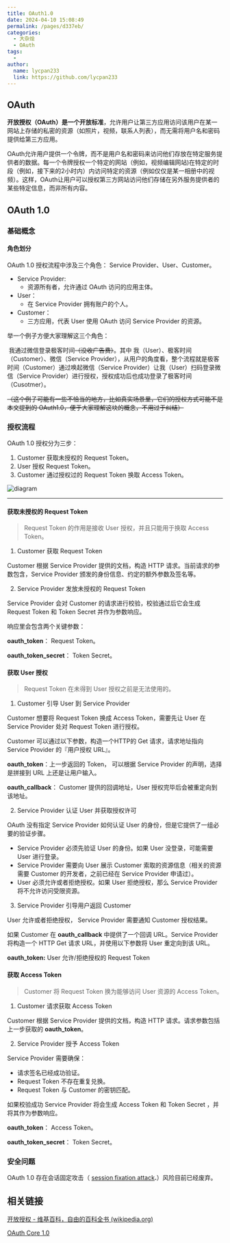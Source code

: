 ```yaml
---
title: OAuth1.0
date: 2024-04-10 15:08:49
permalink: /pages/d337eb/
categories:
  - 大杂烩
  - OAuth
tags:
  - 
author: 
  name: lycpan233
  link: https://github.com/lycpan233
---
```

## OAuth

**开放授权（OAuth）**是一个**开放标准**，允许用户让第三方应用访问该用户在某一网站上存储的私密的资源（如照片，视频，联系人列表），而无需将用户名和密码提供给第三方应用。

OAuth允许用户提供一个令牌，而不是用户名和密码来访问他们存放在特定服务提供者的数据。每一个令牌授权一个特定的网站（例如，视频编辑网站)在特定的时段（例如，接下来的2小时内）内访问特定的资源（例如仅仅是某一相册中的视频）。这样，OAuth让用户可以授权第三方网站访问他们存储在另外服务提供者的某些特定信息，而非所有内容。

## OAuth 1.0

### 基础概念

#### 角色划分

OAuth 1.0 授权流程中涉及三个角色： Service Provider、User、Customer。

- Service Provider:
  - 资源所有者，允许通过 OAuth 访问的应用主体。
- User：
  - 在 Service Provider 拥有账户的个人。
- Customer：
  - 三方应用，代表 User 使用 OAuth 访问 Service Provider 的资源。



举一个例子方便大家理解这三个角色：

​	我通过微信登录极客时间~~（没收广告费）~~。其中 我（User）、极客时间（Customer）、微信（Service Provider），从用户的角度看，整个流程就是极客时间（Customer）通过唤起微信（Service Provider）让我（User）扫码登录微信（Service Provider）进行授权，授权成功后也成功登录了极客时间（Cusotmer）。

~~（这个例子可能有一些不恰当的地方，比如真实场景里，它们的授权方式可能不是本文提到的 OAuth1.0，便于大家理解这块的概念，不用过于纠结）~~



### 授权流程

OAuth 1.0 授权分为三步：

1. Customer 获取未授权的 Request Token。
2. User 授权 Request Token。
3. Customer 通过授权过的 Request Token 换取 Access Token。

![diagram](/img/blog/diagram.png)



---

#### 获取未授权的 Request Token

> Request Token 的作用是接收 User 授权，并且只能用于换取 Access Token。

1. Customer 获取 Request Token

Customer 根据 Service Provider 提供的文档，构造  HTTP 请求。当前请求的参数包含，Service Provider 颁发的身份信息、约定的额外参数及签名等。



2. Service Provider 发放未授权的 Request Token

Service Provider 会对 Customer 的请求进行校验，校验通过后它会生成 Request Token 和 Token Secret 并作为参数响应。



响应里会包含两个关键参数：

**oauth_token**： Request Token。

**oauth_token_secret**： Token Secret。



#### 获取 User 授权

> Request Token 在未得到 User 授权之前是无法使用的。

1. Customer 引导 User 到 Service Provider

Customer 想要将 Request Token 换成 Access Token，需要先让 User 在 Service Provider 处对 Request Token 进行授权。



Customer 可以通过以下参数，构造一个HTTP的 Get 请求，请求地址指向 Service Provider 的『用户授权 URL』。

**oauth_token**：上一步返回的  Token， 可以根据 Service Provider 的声明，选择是拼接到 URL 上还是让用户输入。

**oauth_callback**： Customer 提供的回调地址，User 授权完毕后会被重定向到该地址。



2. Service Provider 认证 User 并获取授权许可

OAuth 没有指定 Service Provider 如何认证 User 的身份，但是它提供了一组必要的验证步骤。



- Service Provider 必须先验证 User 的身份。如果 User 没登录，可能需要 User 进行登录。
- Service Provider 需要向 User 展示 Customer 索取的资源信息（相关的资源需要 Customer 的开发者，之前已经在 Service Provider 申请过）。
- User 必须允许或者拒绝授权。如果 User 拒绝授权，那么 Service Provider 将不允许访问受限资源。



3. Service Provider 引导用户返回 Customer

User 允许或者拒绝授权， Service Provider 需要通知 Customer 授权结果。



如果 Customer 在 **oauth_callback** 中提供了一个回调 URL。Service Provider 将构造一个 HTTP  Get 请求 URL，并使用以下参数将  User 重定向到该 URL。

**oauth_token:**  User 允许/拒绝授权的 Request Token



#### 获取 Access Token

> Customer 将 Request Token 换为能够访问 User 资源的 Access Token。

1. Customer 请求获取 Access Token

Customer 根据 Service Provider 提供的文档，构造  HTTP 请求。请求参数包括上一步获取的 **oauth_token**。



2. Service Provider 授予 Access Token

Service Provider 需要确保：

- 请求签名已经成功验证。
- Request Token 不存在重复兑换。
- Request Token 与 Customer 的密钥匹配。



如果校验成功 Service Provider 将会生成 Access Token 和 Token Secret ，并将其作为参数响应。

**oauth_token**： Access Token。

**oauth_token_secret**： Token Secret。





### 安全问题

OAuth 1.0 存在会话固定攻击（ [session fixation attack](http://oauth.net/advisories/2009-1/)**.**）风险目前已经废弃。



## 相关链接

[开放授权 - 维基百科，自由的百科全书 (wikipedia.org)](https://zh.wikipedia.org/wiki/开放授权)

[OAuth Core 1.0](https://oauth.net/core/1.0/)